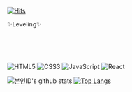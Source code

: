 
<!---
jjuny4720/jjuny4720 is a ✨ special ✨ repository because its `README.md` (this file) appears on your GitHub profile.
You can click the Preview link to take a look at your changes.
--->

[![Hits](https://hits.seeyoufarm.com/api/count/incr/badge.svg?url=https%3A%2F%2Fgithub.com%2Fjjuny4720&count_bg=%2390C4C3&title_bg=%235C76FF&icon=&icon_color=%23E7E7E7&title=hits&edge_flat=false)](https://hits.seeyoufarm.com)

✨Leveling✨

<br>
<br>
<br>


![HTML5](https://img.shields.io/badge/html5-%23E34F26.svg?style=for-the-badge&logo=html5&logoColor=white)
![CSS3](https://img.shields.io/badge/css3-%231572B6.svg?style=for-the-badge&logo=css3&logoColor=white)
![JavaScript](https://img.shields.io/badge/javascript-%23323330.svg?style=for-the-badge&logo=javascript&logoColor=%23F7DF1E)
![React](https://img.shields.io/badge/react-%2320232a.svg?style=for-the-badge&logo=react&logoColor=%2361DAFB)

![본인ID's github stats](https://github-readme-stats.vercel.app/api?username=jjuny4720&show_icons=true)
[![Top Langs](https://github-readme-stats.vercel.app/api/top-langs/?username=jjuny4720)](https://github.com/anuraghazra/github-readme-stats)

